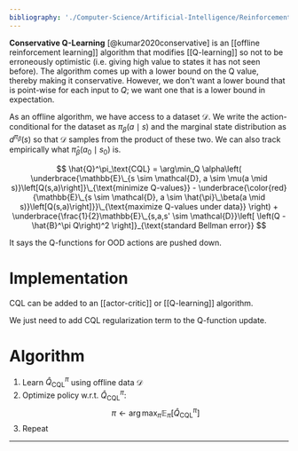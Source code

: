 ```yaml
---
bibliography: './Computer-Science/Artificial-Intelligence/Reinforcement-Learning/papers.bib'
---
```


**Conservative Q-Learning** [@kumar2020conservative] is an [[offline reinforcement learning]] algorithm that modifies [[Q-learning]] so not to be erroneously optimistic (i.e. giving high value to states it has not seen before).  The algorithm comes up with a lower bound on the Q value, thereby making it conservative. However, we don't want a lower bound that is point-wise for each input to $Q$; we want one that is a lower bound in expectation.

As an offline algorithm, we have access to a dataset $\mathcal{D}$. We write the action-conditional for the dataset as $\pi_\beta(a \mid s)$ and the marginal state distribution as $d^{\pi_\beta}(s)$ so that $\mathcal{D}$ samples from the product of these two. We can also track empirically what $\hat{\pi}_\beta(a_0 \mid s_0)$ is.

$$
\hat{Q}^\pi_\text{CQL} = \arg\min_Q \alpha\left( \underbrace{\mathbb{E}\_{s \sim \mathcal{D}, a \sim \mu(a \mid s)}\left[Q(s,a)\right]}\_{\text{minimize Q-values}} - \underbrace{\color{red}{\mathbb{E}\_{s \sim \mathcal{D}, a \sim \hat{\pi}\_\beta(a \mid s)}\left[Q(s,a)\right]}}\_{\text{maximize Q-values under data}} \right) + \underbrace{\frac{1}{2}\mathbb{E}\_{s,a,s' \sim \mathcal{D}}\left[ \left(Q - \hat{B}^\pi Q\right)^2 \right]}_{\text{standard Bellman error}}
$$

It says the Q-functions for OOD actions are pushed down. 

# Implementation

CQL can be added to an [[actor-critic]] or [[Q-learning]] algorithm.

We just need to add CQL regularization term to the Q-function update. 

# Algorithm

1. Learn $\hat{Q}^\pi_{\text{CQL}}$ using offline data $\mathcal{D}$
2. Optimize policy w.r.t. $\hat{Q}^\pi_{\text{CQL}}$: $$\pi \leftarrow \arg\max_\pi \mathbb{E}_\pi\left[\hat{Q}^\pi_{\text{CQL}}\right]$$
3. Repeat

---
